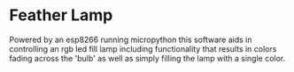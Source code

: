 # Feather Lamp
Powered by an esp8266 running micropython this software aids in controlling an
rgb led fill lamp including functionality that results in colors fading across
the 'bulb' as well as simply filling the lamp with a single color.